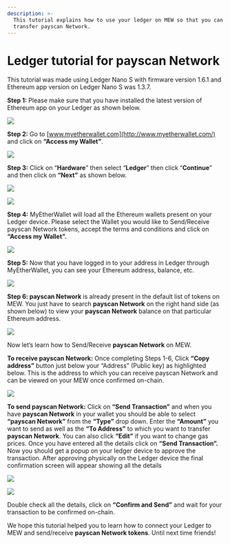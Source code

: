 ```yaml
---
description: >-
  This tutorial explains how to use your ledger on MEW so that you can vie and
  transfer payscan Network.
---
```


# Ledger tutorial for payscan Network

This tutorial was made using Ledger Nano S with firmware version 1.6.1 and Ethereum app version on Ledger Nano S was 1.3.7.

**Step 1:** Please make sure that you have installed the latest version of Ethereum app on your Ledger as shown below.

![](../.gitbook/assets/1%20%281%29.png)

**Step 2:** Go to [www.myetherwallet.com](http://www.myetherwallet.com/) and click on **“Access my Wallet”**.

![](../.gitbook/assets/2%20%281%29.png)

**Step 3:** Click on “**Hardware**” then select “**Ledger**” then click “**Continue**” and then click on **“Next”** as shown below.

![](../.gitbook/assets/3%20%282%29.png)

![](../.gitbook/assets/4%20%284%29.png)

**Step 4:** MyEtherWallet will load all the Ethereum wallets present on your Ledger device. Please select the Wallet you would like to Send/Receive payscan Network tokens, accept the terms and conditions and click on **“Access my Wallet”.**

![](../.gitbook/assets/5.png)

**Step 5:** Now that you have logged in to your address in Ledger through MyEtherWallet, you can see your Ethereum address, balance, etc.

![](../.gitbook/assets/6%20%282%29.png)

**Step 6: payscan Network** is already present in the default list of tokens on MEW. You just have to search **payscan Network** on the right hand side \(as shown below\) to view your **payscan Network** balance on that particular Ethereum address.

![](../.gitbook/assets/7%20%281%29.png)

Now let’s learn how to Send/Receive **payscan Network** on MEW.

**To receive payscan Network:** Once completing Steps 1-6, Click **“Copy address”** button just below your “Address” \(Public key\) as highlighted below. This is the address to which you can receive payscan Network and can be viewed on your MEW once confirmed on-chain.

![](../.gitbook/assets/8%20%282%29.png)

**To send payscan Network:** Click on **“Send Transaction”** and when you have **payscan Network** in your wallet you should be able to select **“payscan Network”** from the **“Type”** drop down. Enter the **“Amount”** you want to send as well as the **“To Address”** to which you want to transfer **payscan Network**. You can also click **“Edit”** if you want to change gas prices. Once you have entered all the details click on **“Send Transaction”.** Now you should get a popup on your ledger device to approve the transaction. After approving physically on the Ledger device the final confirmation screen will appear showing all the details

![](../.gitbook/assets/9.png)

![](../.gitbook/assets/10%20%282%29.png)

Double check all the details, click on **“Confirm and Send”** and wait for your transaction to be confirmed on-chain.

We hope this tutorial helped you to learn how to connect your Ledger to MEW and send/receive **payscan Network tokens**. Until next time friends!

